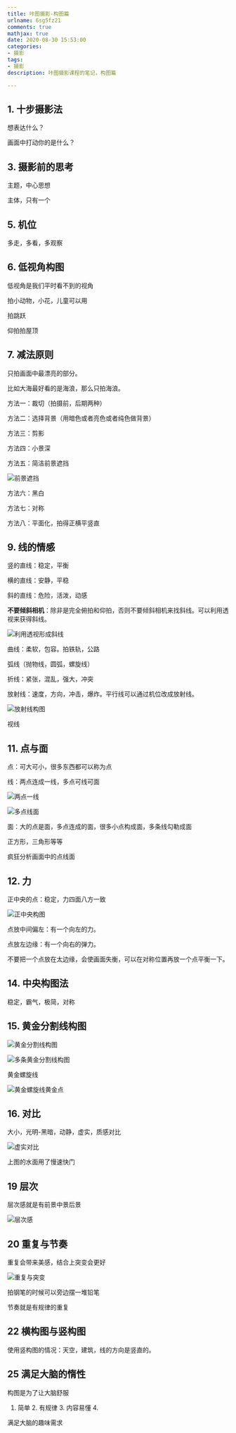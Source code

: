 ```yaml
---
title: 咔图摄影-构图篇
urlname: 6sg5fz21
comments: true
mathjax: true
date: 2020-08-30 15:53:00
categories:
- 摄影
tags:
- 摄影
description: 咔图摄影课程的笔记，构图篇

---
```


## 1. 十步摄影法

想表达什么？

画面中打动你的是什么？

## 3. 摄影前的思考

主题，中心思想

主体，只有一个

## 5. 机位

多走，多看，多观察

## 6. 低视角构图

低视角是我们平时看不到的视角

拍小动物，小花，儿童可以用

拍跳跃

仰拍拍屋顶

## 7. 减法原则

只拍画面中最漂亮的部分。

比如大海最好看的是海浪，那么只拍海浪。

方法一：裁切（拍摄前，后期两种）

方法二：选择背景（用暗色或者亮色或者纯色做背景）

方法三：剪影

方法四：小景深

方法五：简洁前景遮挡

![前景遮挡](/images/咔图/前景遮挡.jpg)

方法六：黑白

方法七：对称

方法八：平面化，拍得正横平竖直

## 9. 线的情感

竖的直线：稳定，平衡

横的直线：安静，平稳

斜的直线：危险，活泼，动感

**不要倾斜相机**：除非是完全俯拍和仰拍，否则不要倾斜相机来找斜线。可以利用透视来获得斜线。

![利用透视形成斜线](/images/咔图/利用透视形成斜线.jpg)

曲线：柔软，包容。拍铁轨，公路

弧线（抛物线，圆弧，螺旋线）

折线：紧张，混乱，强大，冲突

放射线：速度，方向，冲击，爆炸。平行线可以通过机位改成放射线。

![放射线构图](/images/咔图/放射线构图.jpg)

视线

## 11. 点与面

点：可大可小，很多东西都可以称为点

线：两点连成一线，多点可线可面

![两点一线](/images/咔图/两点一线.jpg)

![多点线面](/images/咔图/多点线面.jpg)

面：大的点是面，多点连成的面，很多小点构成面，多条线勾勒成面

正方形，三角形等等

疯狂分析画面中的点线面

## 12. 力

正中央的点：稳定，力四面八方一致

![正中央构图](/images/咔图/正中央构图.jpg)

点放中间偏左：有一个向左的力。

点放左边缘：有一个向右的弹力。

不要把一个点放在太边缘，会使画面失衡，可以在对称位置再放一个点平衡一下。

## 14. 中央构图法

稳定，霸气，极简，对称

## 15. 黄金分割线构图

![黄金分割线构图](/images/咔图/黄金分割线构图.jpg)

![多条黄金分割线构图](/images/咔图/多条黄金分割线构图.jpg)

黄金螺旋线

![黄金螺旋线黄金点](/images/咔图/黄金螺旋线黄金点.jpg)

## 16. 对比

大小，光明-黑暗，动静，虚实，质感对比

![虚实对比](/images/咔图/虚实对比.jpg)

上图的水面用了慢速快门

## 19 层次

层次感就是有前景中景后景

![层次感](/images/咔图/层次感.jpg)

## 20 重复与节奏

重复会带来美感，结合上突变会更好

![重复与突变](/images/咔图/重复与突变.jpg)

拍钢笔的时候可以旁边摆一堆铅笔

节奏就是有规律的重复

## 22 横构图与竖构图

使用竖构图的情况：天空，建筑，线的方向是竖直的。

## 25 满足大脑的惰性

构图是为了让大脑舒服

1. 简单 2. 有规律 3. 内容易懂 4. 

满足大脑的趣味需求